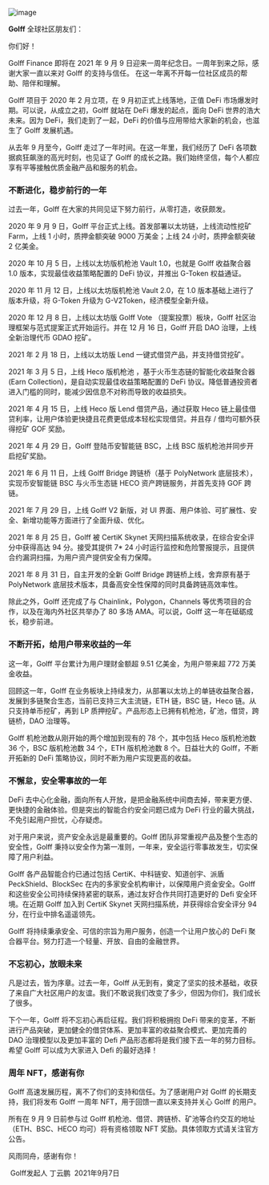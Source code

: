 ![image](http://docs.golff.com/blog/page/18.png)

**Golff** 全球社区朋友们：

你们好！

Golff Finance 即将在 2021 年 9 月 9 日迎来一周年纪念日。一周年到来之际，感谢大家一直以来对 Golff 的支持与信任。 在这一年离不开每一位社区成员的帮助、陪伴和理解。

Golff 项目于 2020 年 2 月立项，在 9 月初正式上线落地，正值 DeFi 市场爆发时期。可以说，从成立之初，Golff 就站在 DeFi 爆发的起点，面向 DeFi 世界的浩大未来。因为 DeFi，我们走到了一起，DeFi 的价值与应用带给大家新的机会，也滋生了 Golff 发展机遇。

从去年 9 月至今，Golff 走过了一年时间。在这一年里，我们经历了 DeFi 各项数据疯狂飙涨的高光时刻，也见证了 Golff 的成长之路。我们始终坚信，每个人都应享有平等接触优质金融产品和服务的机会。



### 不断进化，稳步前行的一年

过去一年，Golff 在大家的共同见证下努力前行，从零打造，收获颇发。

2020 年 9 月 9 日，Golff 平台正式上线。首发部署以太坊链，上线流动性挖矿 Farm，上线 1 小时，质押金额突破 9000 万美金；上线 24 小时，质押金额突破 2 亿美金。

2020 年 10 月 5 日，上线以太坊版机枪池 Vault 1.0，也就是 Golff 收益聚合器 1.0 版本，实现最佳收益策略配置的 DeFi 协议，并推出 G-Token 权益通证。

2020 年 11 月 12 日，上线以太坊版机枪池 Vault 2.0，在 1.0 版本基础上进行了版本升级，将 G-Token 升级为 G-V2Token，经济模型全新升级。

2020 年 12 月 8 日，上线以太坊版 Golff Vote （提案投票）板块，Golff 社区治理框架与范式提案正式开始运行。并在 12 月 16 日，Golff 开启 DAO 治理，上线全新治理代币 GDAO 挖矿。

2021 年 2 月 18 日，上线以太坊版 Lend 一键式借贷产品，并支持借贷挖矿。

2021 年 3 月 5 日，上线 Heco 版机枪池 ，基于火币生态链的智能化收益聚合器 (Earn Collection)，是自动实现最佳收益策略配置的 DeFi 协议。降低普通投资者进入门槛的同时，能减少因信息不对称而导致的收益损失。

2021 年 4 月 15 日，上线 Heco 版 Lend 借贷产品，通过获取 Heco 链上最佳借贷利率，让用户体验更快捷且花费更低成本轻松实现借贷。并且存 / 借均可额外获得挖矿 GOF 奖励。

2021 年 4 月 29 日，Golff 登陆币安智能链 BSC，上线 BSC 版机枪池并同步开启挖矿奖励。

2021 年 6 月 11 日，上线 Golff Bridge 跨链桥（基于 PolyNetwork 底层技术），实现币安智能链 BSC 与火币生态链 HECO 资产跨链服务，并首先支持 GOF 跨链。

2021 年 7 月 29 日，上线 Golff V2 新版，对 UI 界面、用户体验、可扩展性、安全、新增功能等方面进行了全面升级、优化。

2021 年 8 月 25 日，Golff 被 CertiK Skynet 天网扫描系统收录，在综合安全评分中获得高达 94 分。接受其提供 7* 24 小时运行监控和危险警报提示，且提供合约漏洞扫描，为用户资产提供安全有力保障。

2021 年 8 月 31 日，自主开发的全新 Golff Bridge 跨链桥上线，舍弃原有基于 PolyNetwork 底层技术版本，具备高安全性保障的同时具备跨链高效率性。

除此之外，Golff 还完成了与 Chainlink，Polygon，Channels 等优秀项目的合作，以及在海内外社区共举办了 80 多场 AMA。可以说，Golff 这一年在砥砺成长，稳步前进。



### 不断开拓，给用户带来收益的一年

这一年，Golff 平台累计为用户理财金额超 9.51 亿美金，为用户带来超 772 万美金收益。

回顾这一年，Golff 在业务板块上持续发力，从部署以太坊上的单链收益聚合器，发展到多链聚合生态，当前已支持三大主流链，ETH 链，BSC 链，Heco 链。从只支持单币挖矿，再到 LP 质押挖矿。产品形态上已拥有机枪池，矿池，借贷，跨链桥，DAO 治理等。

Golff 机枪池数从刚开始的两个增加到现有的 78 个，其中包括 Heco 版机枪池数 36 个，BSC 版机枪池数 34 个，ETH 版机枪池数 8 个。日益壮大的 Golff，不断开拓新的 DeFi 策略协议，同时不断为用户实现更高的收益。



### 不懈怠，安全零事故的一年

DeFi 去中心化金融，面向所有人开放，是把金融系统中间商去掉，带来更方便、更快捷的金融体验。但是突出的智能合约安全问题已成为 DeFi 行业的最大挑战，不免引起用户担忧，心存疑虑。

对于用户来说，资产安全永远是最重要的。Golff 团队非常重视产品及整个生态的安全性，Golff 秉持以安全作为第一准则，一年来，安全运行零事故发生，切实保障了用户利益。

Golff 各产品智能合约已通过包括 CertiK、中科链安、知道创宇、派盾 PeckShield、BlockSec 在内的多家安全机构审计，以保障用户资金安全。Golff 和这些安全公司持续保持紧密的联系，通过友好合作共同打造更好的 Defi 安全环境。在近期 Golff 加入到 CertiK Skynet 天网扫描系统，并获得综合安全评分 94 分，在行业中排名遥遥领先。

Golff 将持续秉承安全、可信的宗旨为用户服务，创造一个让用户放心的 DeFi 聚合器平台。努力打造一个轻量、开放、自由的金融世界。



### 不忘初心，放眼未来

凡是过去，皆为序章。过去一年，Golff 从无到有，奠定了坚实的技术基础，收获了来自广大社区用户的友谊。我们不敢说我们改变了多少，但因为你们，我们成长了很多。

下个一年，Golff 将不忘初心再启征程。我们将积极拥抱 DeFi 带来的变革，不断进行产品突破，更加健全的借贷体系、更加丰富的收益聚合模式、更加完善的 DAO 治理模型以及更加丰富的 Defi 产品形态都将是我们接下去一年的努力目标。希望 Golff 可以成为大家进入 Defi 的最好选择！



### 周年 NFT，感谢有你

Golff 高速发展历程，离不了你们的支持和信任。为了感谢用户对 Golff 的长期支持，我们将发布 Golff 一周年 NFT，用于回馈一直以来支持并关心 Golff 的用户。

所有在 9 月 9 日前参与过 Golff 机枪池、借贷、跨链桥、矿池等合约交互的地址（ETH、BSC、HECO 均可）将有资格领取 NFT 奖励。具体领取方式请关注官方公告。

风雨同舟，感谢有你！



​                                                                                                                                       Golff发起人 丁云鹏
​                                                                                                                                          2021年9月7日
